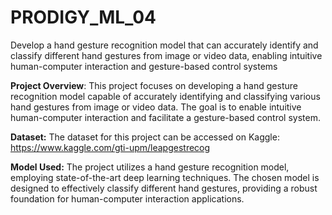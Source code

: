 # PRODIGY_ML_04
Develop a hand gesture recognition model that can accurately identify and classify different hand gestures from image or video data, enabling intuitive human-computer interaction and gesture-based control systems

**Project Overview**:
This project focuses on developing a hand gesture recognition model capable of accurately identifying and classifying various hand gestures from image or video data. The goal is to enable intuitive human-computer interaction and facilitate a gesture-based control system.

**Dataset:**
The dataset for this project can be accessed on Kaggle: https://www.kaggle.com/gti-upm/leapgestrecog

**Model Used:**
The project utilizes a hand gesture recognition model, employing state-of-the-art deep learning techniques. The chosen model is designed to effectively classify different hand gestures, providing a robust foundation for human-computer interaction applications.

